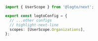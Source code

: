 ```ts title="app/logto.ts"
import { UserScope } from '@logto/next';

export const logtoConfig = {
  // ...other configs
  // highlight-next-line
  scopes: [UserScope.Organizations],
};
```

